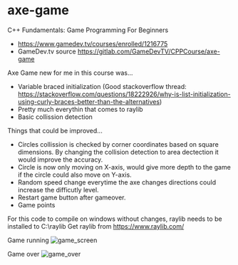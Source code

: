 # axe-game

C++ Fundamentals: Game Programming For Beginners
 * https://www.gamedev.tv/courses/enrolled/1216775
 * GameDev.tv source https://gitlab.com/GameDevTV/CPPCourse/axe-game


Axe Game
new for me in this course was...
 *  Variable braced initialization 
    (Good stackoverflow thread: https://stackoverflow.com/questions/18222926/why-is-list-initialization-using-curly-braces-better-than-the-alternatives) 
 *  Pretty much everythin that comes to raylib
 *  Basic collission detection
 
Things that could be improved...
 *  Circles collission is checked by corner coordinates based on square dimensions. By changing the collision detection to area dectection it would improve the accuracy.
 *  Circle is now only moving on X-axis, would give more depth to the game if the circle could also move on Y-axis.
 *  Random speed change everytime the axe changes directions could increase the difficutly level.
 *  Restart game button after gameover.
 *  Game points

For this code to compile on windows without changes, raylib needs to be installed to C:\raylib
Get raylib from https://www.raylib.com/

Game running
![game_screen](https://user-images.githubusercontent.com/20566934/167237910-60d58fbe-6bb1-4532-a1f2-74407b30cb05.png)

Game over
![game_over](https://user-images.githubusercontent.com/20566934/167237923-78926e14-e57e-438a-a1e1-eb142085fb04.png)

